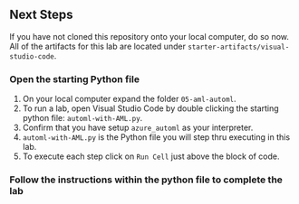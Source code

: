 ## Next Steps

If you have not cloned this repository onto your local computer, do so now. All of the artifacts for this lab are located under `starter-artifacts/visual-studio-code`.

### Open the starting Python file
1. On your local computer expand the folder `05-aml-automl`.
2. To run a lab, open Visual Studio Code by double clicking the starting python file: `automl-with-AML.py`.
3. Confirm that you have setup `azure_automl` as your interpreter.
4. `automl-with-AML.py` is the Python file you will step thru executing in this lab.
5. To execute each step click on `Run Cell` just above the block of code. 

### Follow the instructions within the python file to complete the lab
